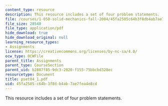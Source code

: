 ```yaml
---
content_type: resource
description: This resource includes a set of four problem statements.
file: /courses/1-050-solid-mechanics-fall-2004/45fa2505c64b3f8db4ab7ae7fea4e8cd_pset04_1.pdf
file_size: 28540
file_type: application/pdf
hide_download: true
hide_download_original: null
learning_resource_types:
- Assignments
license: https://creativecommons.org/licenses/by-nc-sa/4.0/
ocw_type: OCWFile
parent_title: Assignments
parent_type: CourseSection
parent_uid: b2807f85-9dc3-2920-f155-75bbcbd328ec
resourcetype: Document
title: pset04_1.pdf
uid: 45fa2505-c64b-3f8d-b4ab-7ae7fea4e8cd
---
```

This resource includes a set of four problem statements.